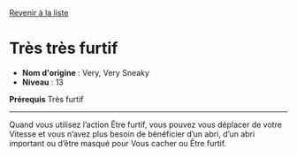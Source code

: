 [Revenir à la liste](list.md)

# Très très furtif

 * **Nom d'origine** : Very, Very Sneaky
 * **Niveau** : 13


<p><strong>Prérequis</strong> Très furtif</p>
<hr>
<p>Quand vous utilisez l’action Être furtif, vous pouvez vous déplacer de votre Vitesse et vous n’avez plus besoin de bénéficier d’un abri, d’un abri important ou d’être masqué pour Vous cacher ou Être furtif.</p>